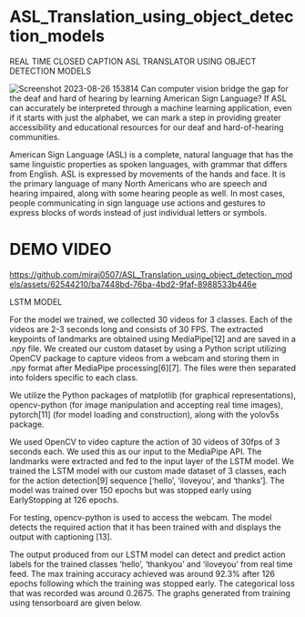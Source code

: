 # ASL_Translation_using_object_detection_models
REAL TIME CLOSED CAPTION ASL TRANSLATOR USING   OBJECT DETECTION MODELS

![Screenshot 2023-08-26 153814](https://github.com/miraj0507/ASL_Translation_using_object_detection_models/assets/62544210/5f659a9b-390d-4a39-95a3-f5e4edfaf516)
Can computer vision bridge the gap for the deaf and hard of hearing by learning American Sign Language? If ASL can accurately be interpreted through a machine learning application, even if it starts with just the alphabet, we can mark a step in providing greater accessibility and educational resources for our deaf and hard-of-hearing communities.

American Sign Language (ASL) is a complete, natural language that has the same linguistic properties as spoken languages, with grammar that differs from English. ASL is expressed by movements of the hands and face. It is the primary language of many North Americans who are speech and hearing impaired, along with some hearing people as well. In most cases, people communicating in sign language use actions and gestures to express blocks of words instead of just individual letters or symbols. 

# DEMO VIDEO

https://github.com/miraj0507/ASL_Translation_using_object_detection_models/assets/62544210/ba7448bd-76ba-4bd2-9faf-8988533b446e



LSTM MODEL
 
For the model we trained, we collected 30 videos for 3 classes. Each of the videos are 2-3 seconds long and consists of 30 FPS. The extracted keypoints of landmarks are obtained using MediaPipe[12] and are saved in a .npy file. We created our custom dataset by using a Python script utilizing OpenCV package to capture videos from a webcam and storing them in .npy format after MediaPipe processing[6][7]. The files were then separated into folders specific to each class.

We utilize the Python packages of matplotlib (for graphical representations), opencv-python (for image manipulation and accepting real time images), pytorch[11] (for model loading and construction), along with the yolov5s package.

We used OpenCV to video capture the action of 30 videos of 30fps of 3 seconds each. We used this as our input to the MediaPipe API. The landmarks were extracted and fed to the input layer of the LSTM model. We trained the LSTM model with our custom made dataset of 3 classes, each for the action detection[9] sequence [‘hello’, ‘iloveyou’, and ‘thanks’]. The model was trained over 150 epochs but was stopped early using EarlyStopping at 126 epochs. 

For testing, opencv-python is used to access the webcam. The model detects the required action that it has been trained with and displays the output with captioning [13].

The output produced from our LSTM model can detect and predict action labels for the trained classes ‘hello’, ‘thankyou’ and ‘iloveyou’ from real time feed.
The max training accuracy achieved was around 92.3% after 126 epochs following which the training was stopped early. The categorical loss that was recorded was around 0.2675. The graphs generated from training using tensorboard are given below. 


